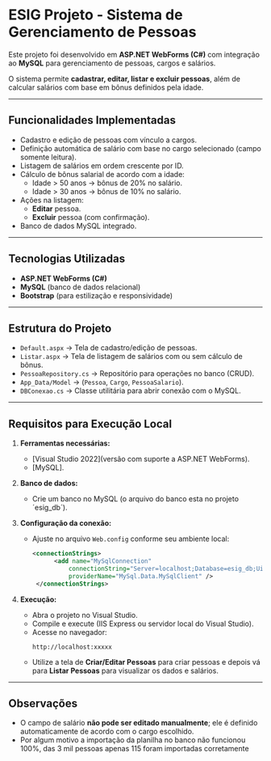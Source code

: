 # ESIG Projeto - Sistema de Gerenciamento de Pessoas

Este projeto foi desenvolvido em **ASP.NET WebForms (C#)** com integração ao **MySQL** para gerenciamento de pessoas, cargos e salários.

O sistema permite **cadastrar, editar, listar e excluir pessoas**, além de calcular salários com base em bônus definidos pela idade.

---

## Funcionalidades Implementadas

- Cadastro e edição de pessoas com vínculo a cargos.
- Definição automática de salário com base no cargo selecionado (campo somente leitura).
- Listagem de salários em ordem crescente por ID.
- Cálculo de bônus salarial de acordo com a idade:
  - Idade > 50 anos → bônus de 20% no salário.
  - Idade > 30 anos → bônus de 10% no salário.
- Ações na listagem:
  - **Editar** pessoa.
  - **Excluir** pessoa (com confirmação).
- Banco de dados MySQL integrado.

---

## Tecnologias Utilizadas

- **ASP.NET WebForms (C#)**
- **MySQL** (banco de dados relacional)
- **Bootstrap** (para estilização e responsividade)

---

## Estrutura do Projeto

- `Default.aspx` → Tela de cadastro/edição de pessoas.
- `Listar.aspx` → Tela de listagem de salários com ou sem cálculo de bônus.
- `PessoaRepository.cs` → Repositório para operações no banco (CRUD).
- `App_Data/Model` → (`Pessoa`, `Cargo`, `PessoaSalario`).
- `DBConexao.cs` → Classe utilitária para abrir conexão com o MySQL.

---

## Requisitos para Execução Local

1. **Ferramentas necessárias:**
   - [Visual Studio 2022](versão com suporte a ASP.NET WebForms).
   - [MySQL].

2. **Banco de dados:**
   - Crie um banco no MySQL (o arquivo do banco esta no projeto ´esig_db´).

3. **Configuração da conexão:**
   - Ajuste no arquivo `Web.config` conforme seu ambiente local:
     ```xml
     <connectionStrings>
	       <add name="MySqlConnection"
		       connectionString="Server=localhost;Database=esig_db;Uid=root;Pwd=senha;"
		       providerName="MySql.Data.MySqlClient" />
      </connectionStrings>
     ```

4. **Execução:**
   - Abra o projeto no Visual Studio.
   - Compile e execute (IIS Express ou servidor local do Visual Studio).
   - Acesse no navegador:
     ```
     http://localhost:xxxxx
     ```
   - Utilize a tela de **Criar/Editar Pessoas** para criar pessoas e depois vá para **Listar Pessoas** para visualizar os dados e salários.

---

## Observações

- O campo de salário **não pode ser editado manualmente**; ele é definido automaticamente de acordo com o cargo escolhido.
- Por algum motivo a importação da planilha no banco não funcionou 100%, das 3 mil pessoas apenas 115 foram importadas corretamente
